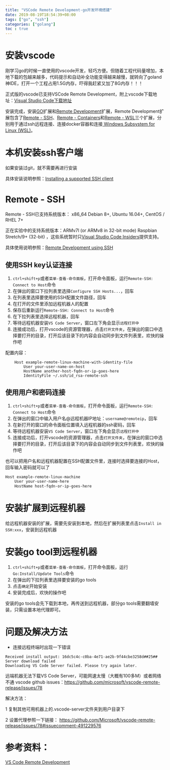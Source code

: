 ```yaml
---
title: "VSCode Remote Development-go开发环境搭建"
date: 2019-08-19T18:54:39+08:00
tags: ["go", "ssh"]
categories: ["golang"]
toc : true
---
```


# 安装vscode

刚学习go的时候一直使用的vscode开发，轻巧方便。但随着工程代码量增加，本地下载的包越来越多，代码提示和自动补全功能变得越来越慢，就转向了goland神IDE，打开一个工程占用1.5G内存，吓得我赶紧又加了8G内存！！！

正式版的vscode已支持VSCode Remote Development，附上vscode下载地址：[Visual Studio Code下载地址](https://code.visualstudio.com/download)

安装完成，安装[GO](https://marketplace.visualstudio.com/items?itemName=ms-vscode.Go)扩展和[Remote Development](https://marketplace.visualstudio.com/items?itemName=ms-vscode-remote.vscode-remote-extensionpack)扩展，Remote Development扩展包含了[Remote - SSH](https://marketplace.visualstudio.com/items?itemName=ms-vscode-remote.remote-ssh)、[Remote - Containers](https://marketplace.visualstudio.com/items?itemName=ms-vscode-remote.remote-containers)和[Remote - WSL](https://marketplace.visualstudio.com/items?itemName=ms-vscode-remote.remote-wsl)三个扩展，分别用于通过ssh远程连接、连接docker容器和连接[ Windows Subsystem for Linux (WSL)](https://docs.microsoft.com/en-us/windows/wsl/about)。

# 本机安装ssh客户端

如果安装过git，就不需要再进行安装

具体安装说明参照：[Installing a supported SSH client](https://code.visualstudio.com/docs/remote/troubleshooting#_installing-a-supported-ssh-client)

# Remote - SSH

Remote - SSH已支持系统版本： x86_64 Debian 8+, Ubuntu 16.04+, CentOS / RHEL 7+

正在实验中的支持系统版本：ARMv7l (or ARMv8 in 32-bit mode) Raspbian Stretch/9+ (32-bit) ，这些系统暂时只[Visual Studio Code Insiders](https://code.visualstudio.com/insiders/)提供支持。

具体使用说明参照：[Remote Development using SSH](https://code.visualstudio.com/docs/remote/ssh)

## 使用SSH key认证连接

1. `ctrl+shift+p`或者`菜单-查看-命令面板`，打开命令面板，运行`Remote-SSH: Connect to Host`命令
2. 在弹出的窗口下拉列表里选择`Configure SSH Hosts...`，回车
3. 在列表里选择要使用的SSH配置文件路径，回车
4. 在打开的文件里添加远程机器人的配置
5. 保存后重新运行`Remote-SSH: Connect to Host`命令
6. 在下拉列表里选择远程机器，回车
7. 等待远程机器安装`VS Code Server`，窗口左下角会显示`远程打开中`
8. 连接成功后，打开vscode的资源管理器，点击`打开文件夹`，在弹出的窗口中选择要打开的目录，打开后该目录下的内容会自动同步到文件列表里，欢快的操作吧

配置内容：
```
    Host example-remote-linux-machine-with-identity-file
        User your-user-name-on-host
        HostName another-host-fqdn-or-ip-goes-here
        IdentityFile ~/.ssh/id_rsa-remote-ssh
```

## 使用用户和密码连接

1. `ctrl+shift+p`或者`菜单-查看-命令面板`，打开命令面板，运行`Remote-SSH: Connect to Host`命令
2. 在弹出的窗口中输入用户名@远程机器IP地址：`username@remoteip`，回车
3. 在新打开的窗口的命令面板位置填入远程机器的ssh密码，回车
4. 等待远程机器安装`VS Code Server`，窗口左下角会显示`远程打开中`
5. 连接成功后，打开vscode的资源管理器，点击`打开文件夹`，在弹出的窗口中选择要打开的目录，打开后该目录下的内容会自动同步到文件列表里，欢快的操作吧

也可以把用户名和远程机器配置在SSH配置文件里，连接时选择要连接的Host，回车输入密码就可以了
```sh
Host example-remote-linux-machine
    User your-user-name-here
    HostName host-fqdn-or-ip-goes-here
```
# 安装扩展到远程机器

给远程机器安装的扩展，需要先安装到本地，然后在扩展列表里点击`Install in SSH:xxx`，安装到远程机器

# 安装go tool到远程机器

1. `ctrl+shift+p`或者`菜单-查看-命令面板`，打开命令面板，运行`Go:Install/Update Tools`命令
2. 在弹出的下拉列表里选择要安装的go tools
3. 点击`确定`开始安装
4. 安装完成后，欢快的操作吧

安装的go tools会先下载到本地，再传送到远程机器，部分go tools需要翻墙安装，只需设置本地代理即可。

# 问题及解决方法

- 连接远程终端时出现一下错误

```shell
Received install output: 16dc5c4c-c0ba-4e71-ae2b-9f44cbe3258d##25##
Server download failed
Downloading VS Code Server failed. Please try again later.
```
远端机器无法下载VS Code Server，可能网速太慢（大概有100多M）或者网络不通
vscode github issues：https://github.com/microsoft/vscode-remote-release/issues/78

解决方法：

1 复制其他可用机器上的.vscode-server文件夹到用户目录下

2 设置代理参照一下链接：
https://github.com/Microsoft/vscode-remote-release/issues/78#issuecomment-491229576

# 参考资料：

[VS Code Remote Development](https://code.visualstudio.com/docs/remote/remote-overview)